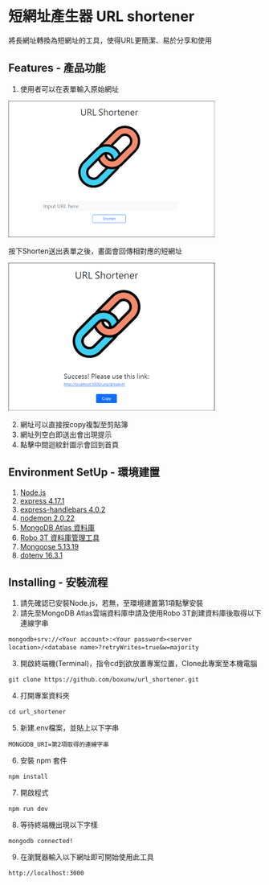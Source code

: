 # 短網址產生器 URL shortener
將長網址轉換為短網址的工具，使得URL更簡潔、易於分享和使用
## Features - 產品功能
1. 使用者可以在表單輸入原始網址

![image](https://github.com/boxunw/url_shortener/blob/main/index.png)

按下Shorten送出表單之後，畫面會回傳相對應的短網址

![image](https://github.com/boxunw/url_shortener/blob/main/shorturl.png)

2. 網址可以直接按copy複製至剪貼簿
3. 網址列空白即送出會出現提示
4. 點擊中間迴紋針圖示會回到首頁
## Environment SetUp - 環境建置
1. [Node.js](https://nodejs.org/zh-tw)
2. [express 4.17.1](https://www.npmjs.com/package/express/v/4.17.1)
3. [express-handlebars 4.0.2](https://www.npmjs.com/package/express-handlebars?activeTab=versions)
4. [nodemon 2.0.22](https://www.npmjs.com/package/nodemon)
5. [MongoDB Atlas 資料庫](https://www.mongodb.com/atlas/database)
6. [Robo 3T 資料庫管理工具](https://robomongo.org/)
7. [Mongoose 5.13.19](https://www.npmjs.com/package/mongoose?activeTab=versions)
8. [dotenv 16.3.1](https://www.npmjs.com/package/dotenv)
## Installing - 安裝流程
1. 請先確認已安裝Node.js，若無，至環境建置第1項點擊安裝
2. 請先至MongoDB Atlas雲端資料庫申請及使用Robo 3T創建資料庫後取得以下連線字串
```
mongodb+srv://<Your account>:<Your password><server location>/<database name>?retryWrites=true&w=majority
```
3. 開啟終端機(Terminal)，指令cd到欲放置專案位置，Clone此專案至本機電腦
```
git clone https://github.com/boxunw/url_shortener.git
```
4. 打開專案資料夾
```
cd url_shortener
```
5. 新建.env檔案，並貼上以下字串
```
MONGODB_URI=第2項取得的連線字串
```
6. 安裝 npm 套件
```
npm install
```
7. 開啟程式
```
npm run dev
```
8. 等待終端機出現以下字樣
```
mongodb connected!
```
9. 在瀏覽器輸入以下網址即可開始使用此工具
```
http://localhost:3000
```
